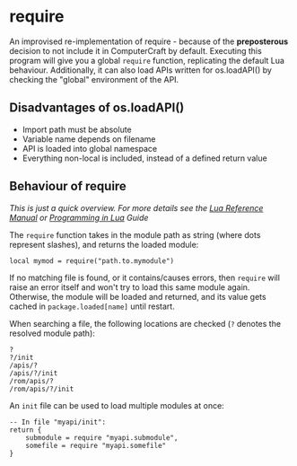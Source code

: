 # require

An improvised re-implementation of require - because of the **preposterous** decision to not include it in ComputerCraft by default.
Executing this program will give you a global `require` function, replicating the default Lua behaviour.
Additionally, it can also load APIs written for os.loadAPI() by checking the "global" environment of the API.


## Disadvantages of os.loadAPI()

- Import path must be absolute
- Variable name depends on filename
- API is loaded into global namespace
- Everything non-local is included, instead of a defined return value


## Behaviour of require

*This is just a quick overview. For more details see the [Lua Reference Manual][1] or [Programming in Lua][2] Guide*

The `require` function takes in the module path as string (where dots represent slashes), and returns the loaded module:

	local mymod = require("path.to.mymodule")

If no matching file is found, or it contains/causes errors, then `require` will raise an error itself and won't try to load this same module again.
Otherwise, the module will be loaded and returned, and its value gets cached in `package.loaded[name]` until restart.

When searching a file, the following locations are checked (`?` denotes the resolved module path):

	?
	?/init
	/apis/?
	/apis/?/init
	/rom/apis/?
	/rom/apis/?/init

An `init` file can be used to load multiple modules at once:

	-- In file "myapi/init":
	return {
		submodule = require "myapi.submodule",
		somefile = require "myapi.somefile"
	}


[1]: https://www.lua.org/manual/5.3/manual.html#6.3
[2]: https://www.lua.org/pil/8.1.html